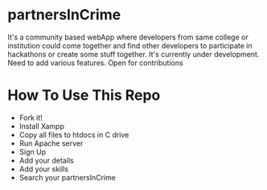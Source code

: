 # partnersInCrime
It's a community based webApp where developers from same college or institution could come together and find other developers to participate in hackathons or create some stuff together. 
It's currently under development.
Need to add various features.
Open for contributions 

# How To Use This Repo
- Fork it!
- Install Xampp
- Copy all files to htdocs in C drive
- Run Apache server
- Sign Up
- Add your details
- Add your skills
- Search your partnersInCrime

